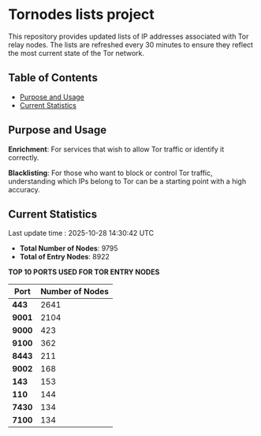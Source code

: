# Tornodes lists project

This repository provides updated lists of IP addresses associated with Tor relay nodes. The lists are refreshed every 30 minutes to ensure they reflect the most current state of the Tor network.

## Table of Contents

- [Purpose and Usage](#purpose-and-usage)
- [Current Statistics](#current-statistics)


## Purpose and Usage

**Enrichment**: For services that wish to allow Tor traffic or identify it correctly.

**Blacklisting**: For those who want to block or control Tor traffic, understanding which IPs belong to Tor can be a starting point with a high accuracy.

## Current Statistics

Last update time : 2025-10-28 14:30:42 UTC

- **Total Number of Nodes**: 9795
- **Total of Entry Nodes**: 8922

**TOP 10 PORTS USED FOR TOR ENTRY NODES**

| **Port** | **Number of Nodes** |
|------|-----------------|
| **443**   | 2641  |
| **9001**   | 2104  |
| **9000**   | 423  |
| **9100**   | 362  |
| **8443**   | 211  |
| **9002**   | 168  |
| **143**   | 153  |
| **110**   | 144  |
| **7430**   | 134  |
| **7100**   | 134  |

